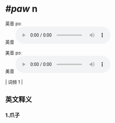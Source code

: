 # ***\#paw*** n
英音 pɔː  
英音
<audio src="./media/Paw1.aac" controls="controls"></audio>

美音 pɔː  
美音
<audio src="./media/Paw2.aac" controls="controls"></audio>



| 词频 1 |  

英文释义
---
### 1.**爪子**  


